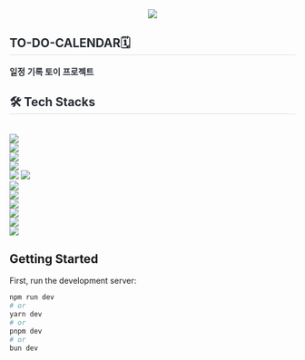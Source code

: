 <div align= "center">
  <img src="https://capsule-render.vercel.app/api?type=waving&color=0:28079c,100:0537ff&height=120&text=TO-DO-CALENDAR&animation=fadeIn&fontColor=000000&fontSize=40" />
</div>
<div style="text-align: left;"> 
  <h2 style="border-bottom: 1px solid #d8dee4; color: #282d33;">  TO-DO-CALENDAR🗓️ </h2>  
  <div style="font-weight: 700; font-size: 15px; text-align: left; color: #282d33;"> 일정 기록 토이 프로젝트 </div> 
</div>
<div style="text-align: left;">
  <h2 style="border-bottom: 1px solid #d8dee4; color: #282d33;"> 🛠️ Tech Stacks </h2> <br> 
  <div style="margin: ; text-align: left;" "text-align: left;"> 
    <div><img src="https://img.shields.io/badge/typescript-3178C6?style=for-the-badge&logo=typescript&logoColor=white"></div>
    <div><img src="https://img.shields.io/badge/React-61DAFB?style=for-the-badge&logo=React&logoColor=white"></div>
    <div><img src="https://img.shields.io/badge/Next.js-000000?style=for-the-badge&logo=Next.js&logoColor=white"></div>
    <div><img src="https://img.shields.io/badge/kakao-FFCD00?style=for-the-badge&logo=kakao&logoColor=white"></div>
    <div>
      <img src="https://img.shields.io/badge/openstreetmap-7EBC6F?style=for-the-badge&logo=openstreetmap&logoColor=white">
      <img src="https://img.shields.io/badge/leaflet-199900?style=for-the-badge&logo=leaflet&logoColor=white">
    </div>
    <div><img src="https://img.shields.io/badge/mui-007FFF?style=for-the-badge&logo=mui&logoColor=white"></div>
    <div><img src="https://img.shields.io/badge/swr-000000?style=for-the-badge&logo=swr&logoColor=white"></div>
    <div><img src="https://img.shields.io/badge/framermotion-0055FF?style=for-the-badge&logo=framer&logoColor=white"></div>
    <div><img src="https://img.shields.io/badge/fullcalendar-1976d2?style=for-the-badge&logo=fullcalendar&logoColor=white"></div>
    <div><img src="https://img.shields.io/badge/zustand-433E38?style=for-the-badge&logo=zustand&logoColor=white"></div>
    <div><img src="https://img.shields.io/badge/mockapi-000000?style=for-the-badge&logo=mockapi&logoColor=white"></div>
  </div>
</div>
    


    
## Getting Started

First, run the development server:

```bash
npm run dev
# or
yarn dev
# or
pnpm dev
# or
bun dev
```
